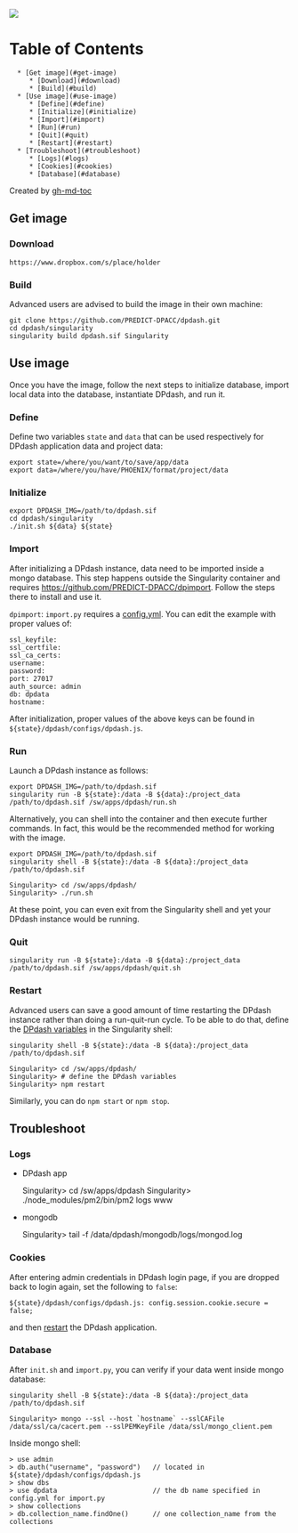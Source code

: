 ![](https://github.com/pnlbwh/pnlpipe/blob/py3-compatible/Misc/pnl-bwh-hms.png)

Table of Contents
=================

      * [Get image](#get-image)
         * [Download](#download)
         * [Build](#build)
      * [Use image](#use-image)
         * [Define](#define)
         * [Initialize](#initialize)
         * [Import](#import)
         * [Run](#run)
         * [Quit](#quit)
         * [Restart](#restart)
      * [Troubleshoot](#troubleshoot)
         * [Logs](#logs)
         * [Cookies](#cookies)
         * [Database](#database)

Created by [gh-md-toc](https://github.com/ekalinin/github-markdown-toc)


## Get image

### Download

    https://www.dropbox.com/s/place/holder



### Build

Advanced users are advised to build the image in their own machine:

    git clone https://github.com/PREDICT-DPACC/dpdash.git
    cd dpdash/singularity
    singularity build dpdash.sif Singularity


## Use image

Once you have the image, follow the next steps to initialize database, import local data 
into the database, instantiate DPdash, and run it.

### Define

Define two variables `state` and `data` that can be used respectively for DPdash application data 
and project data:

    export state=/where/you/want/to/save/app/data
    export data=/where/you/have/PHOENIX/format/project/data


### Initialize
    
    export DPDASH_IMG=/path/to/dpdash.sif
    cd dpdash/singularity
    ./init.sh ${data} ${state}


### Import

After initializing a DPdash instance, data need to be imported inside a mongo database. This step happens outside 
the Singularity container and requires https://github.com/PREDICT-DPACC/dpimport. Follow the steps there to install and use it.

`dpimport`: `import.py` requires a [config.yml](https://github.com/PREDICT-DPACC/dpimport/commit/378f99a13a215581f91a9c7feeecefb59a506d1d). 
You can edit the example with proper values of:

    ssl_keyfile:
    ssl_certfile:
    ssl_ca_certs:
    username:
    password:
    port: 27017
    auth_source: admin
    db: dpdata
    hostname:


After initialization, proper values of the above keys can be found in `${state}/dpdash/configs/dpdash.js`.
    

### Run


Launch a DPdash instance as follows:
    
    export DPDASH_IMG=/path/to/dpdash.sif
    singularity run -B ${state}:/data -B ${data}:/project_data /path/to/dpdash.sif /sw/apps/dpdash/run.sh
    
Alternatively, you can shell into the container and then execute further commands. In fact, this would be 
the recommended method for working with the image.
    
    export DPDASH_IMG=/path/to/dpdash.sif
    singularity shell -B ${state}:/data -B ${data}:/project_data /path/to/dpdash.sif
    
    Singularity> cd /sw/apps/dpdash/
    Singularity> ./run.sh

At these point, you can even exit from the Singularity shell and yet your DPdash instance would be running.


### Quit

    singularity run -B ${state}:/data -B ${data}:/project_data /path/to/dpdash.sif /sw/apps/dpdash/quit.sh

    
### Restart

Advanced users can save a good amount of time restarting the DPdash instance rather than doing a run-quit-run cycle. 
To be able to do that, define the [DPdash variables](https://github.com/PREDICT-DPACC/dpdash/blob/dcdc3ca702df688a2cc73376c2929415e0fd6c0b/singularity/run.sh#L30) in the Singularity shell:

    singularity shell -B ${state}:/data -B ${data}:/project_data /path/to/dpdash.sif
    
    Singularity> cd /sw/apps/dpdash/
    Singularity> # define the DPdash variables
    Singularity> npm restart

Similarly, you can do `npm start` or `npm stop`.

    

## Troubleshoot

### Logs

* DPdash app
    
    Singularity> cd /sw/apps/dpdash
    Singularity> ./node_modules/pm2/bin/pm2 logs www


* mongodb

    Singularity> tail -f /data/dpdash/mongodb/logs/mongod.log



### Cookies

After entering admin credentials in DPdash login page, if you are dropped back to login again, 
set the following to `false`:

    ${state}/dpdash/configs/dpdash.js: config.session.cookie.secure = false;

and then [restart](#restart) the DPdash application.


### Database

After `init.sh` and `import.py`, you can verify if your data went inside mongo database:

    singularity shell -B ${state}:/data -B ${data}:/project_data /path/to/dpdash.sif
    
    Singularity> mongo --ssl --host `hostname` --sslCAFile /data/ssl/ca/cacert.pem --sslPEMKeyFile /data/ssl/mongo_client.pem


Inside mongo shell:

    > use admin
    > db.auth("username", "password")   // located in ${state}/dpdash/configs/dpdash.js
    > show dbs
    > use dpdata                        // the db name specified in config.yml for import.py
    > show collections
    > db.collection_name.findOne()      // one collection_name from the collections


